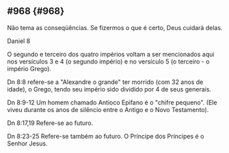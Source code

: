 ## #968 {#968}

Não tema as conseqüências. Se fizermos o que é certo, Deus cuidará delas.

Daniel 8

O segundo e terceiro dos quatro impérios voltam a ser mencionados aqui nos versículos 3 e 4 (o segundo império) e no versículo 5 (o terceiro - o império Grego).

Dn 8:8 refere-se a &quot;Alexandre o grande&quot; ter morrido (com 32 anos de idade), o Grego, tendo seu império sido dividido por 4 de seus generais.

Dn 8:9-12 Um homem chamado Antioco Epifano é o &quot;chifre pequeno&quot;. (Ele viveu durante os anos de silêncio entre o Antigo e o Novo Testamento).

Dn 8:17,19 Refere-se ao futuro.

Dn 8:23-25 Refere-se também ao futuro. O Príncipe dos Príncipes é o Senhor Jesus.